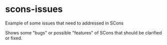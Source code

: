 # scons-issues
Example of some issues that need to addressed in SCons

Shows some "bugs" or possible "features" of SCons that should be clarified or fixed.


